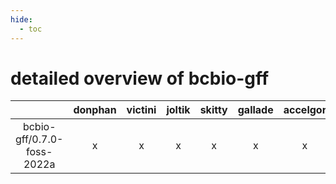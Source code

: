 ```yaml
---
hide:
  - toc
---
```


detailed overview of bcbio-gff
==============================

| |donphan|victini|joltik|skitty|gallade|accelgor|swalot|doduo|
| :---: | :---: | :---: | :---: | :---: | :---: | :---: | :---: | :---: |
|bcbio-gff/0.7.0-foss-2022a|x|x|x|x|x|x|x|x|
